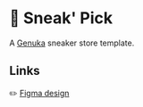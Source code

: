 # 👟 Sneak' Pick

A [Genuka](https://www.genuka.com/) sneaker store template.

## Links

✏️ [Figma design](https://www.figma.com/file/CAmboyypBQoc3VgcAXz7FA/sneak-pick?node-id=0%3A1)
